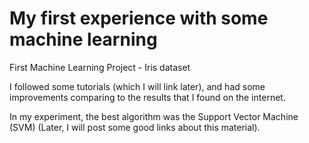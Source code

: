 # My first experience with some machine learning
First Machine Learning Project - Iris dataset

I followed some tutorials (which I will link later), and had some improvements comparing to the results that I found on the internet.

In my experiment, the best algorithm was the Support Vector Machine (SVM) (Later, I will post some good links about this material).
